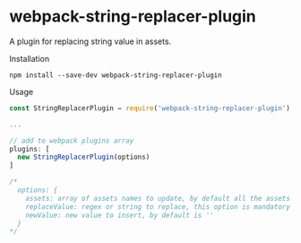 # webpack-string-replacer-plugin

A plugin for replacing string value in assets.

Installation

```
npm install --save-dev webpack-string-replacer-plugin
```

Usage
```javascript
const StringReplacerPlugin = require('webpack-string-replacer-plugin');

...

// add to webpack plugins array
plugins: [
  new StringReplacerPlugin(options)
]

/*
  options: {
    assets: array of assets names to update, by default all the assets will be updated
    replaceValue: regex or string to replace, this option is mandatory
    newValue: new value to insert, by default is ''
  }
*/
```